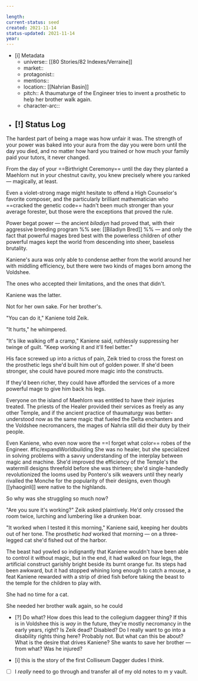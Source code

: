 ```yaml
---

length:
current-status: seed
created: 2021-11-14
status-updated: 2021-11-14
year:
---
```


- [i] Metadata
	- universe:: [[80 Stories/82 Indexes/Verraine]]
	- market:: 
	- protagonist:: 
	- mentions::
	- location:: [[Nahrian Basin]]
	- pitch:: A thaumaturge of the Engineer tries to invent a prosthetic to help her brother walk again. 
	- character-arc::
- [!] Status Log
	- 

The hardest part of being a mage was how unfair it was. The strength of your power was baked into your aura from the day you were born until the day you died, and no matter how hard you trained or how much your family paid your tutors, it never changed. 

From the day of your ==Birthright Ceremony== until the day they planted a Maehlorn nut in your chestnut cavity, you knew precisely where you ranked — magically, at least.

Even a violet-strong mage might hesitate to offend a High Counselor's favorite composer, and the particularly brilliant mathematician who ==cracked the genetic code== hadn't been much stronger than your average forester, but those were the exceptions that proved the rule.

Power begat power — the ancient _biladiyn_ had proved that, with their aggressive breeding program %% see: [[Biladiyn Bred]] %% — and only the fact that powerful mages bred best with the powerless children of other powerful mages kept the world from descending into sheer, baseless brutality. 

Kaniene's aura was only able to condense aether from the world around her with middling efficiency, but there were two kinds of mages born among the Voldshee. 

The ones who accepted their limitations, and the ones that didn't. 

Kaniene was the latter. 

Not for her own sake. For her brother's. 

"You can do it," Kaniene told Zeik. 

"It hurts," he whimpered. 

"It's like walking off a cramp," Kaniene said, ruthlessly suppressing her twinge of guilt. "Keep working it and it'll feel better." 

His face screwed up into a rictus of pain, Zeik tried to cross the forest on the prosthetic legs she'd built him out of golden power. If she'd been stronger, she could have poured more magic into the constructs.

If they'd been richer, they could have afforded the services of a more powerful mage to give him back his legs. 

Everyone on the island of Maehlorn was entitled to have their injuries treated. The priests of the Healer provided their services as freely as any other Temple, and if the ancient practice of thaumaturgy was better-understood now as the same magic that fueled the Delta enchanters and the Voldshee necromancers, the mages of Nahria still did their duty by their people. 

Even Kaniene, who even now wore the ==I forget what color== robes of the Engineer. #fic/expandWorldbuilding She was no healer, but she specialized in solving problems with a savvy understanding of the interplay between magic and machine. She'd improved the efficiency of the Temple's the watermill designs threefold before she was thirteen; she'd single-handedly revolutionized the looms used by Pontero's silk weavers until they nearly rivalled the Monche for the popularity of their designs, even though [[yhaoginli]] were native to the highlands. 

So why was she struggling so much now? 

"Are you sure it's working?" Zeik asked plaintively. He'd only crossed the room twice, lurching and lumbering like a drunken boar. 

"It worked when I tested it this morning," Kaniene said, keeping her doubts out of her tone. The prosthetic _had_ worked that morning — on a three-legged cat she'd fished out of the harbor. 

The beast had yowled so indignantly that Kaniene wouldn't have been able to control it without magic, but in the end, it had walked on four legs, the artificial construct garishly bright beside its burnt orange fur. Its steps had been awkward, but it had stopped whining long enough to catch a mouse, a feat Kaniene rewarded with a strip of dried fish before taking the beast to the temple for the children to play with.

She had no time for a cat.

She needed her brother walk again, so he could 

- [?] Do what? How does this lead to the collegium daggeer thing? If this is in Voldshee this is _way_ in the future, they're mostly necromancy in the early years, right? Is Zeik dead? Disabled? Do I really want to go into a disability rights thing here? Probably not. But what can this be about? What is the desire that drives Kaniene? She wants to save her brother — from what? Was he injured? 

- [i] this is the story of the first Colliseum Dagger dudes I think. 
- [ ] I _really_ need to go through and transfer all of my old notes to m y vault. 